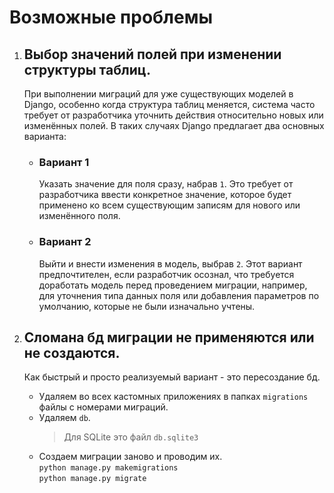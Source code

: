 # Возможные проблемы

1. ## Выбор значений полей при изменении структуры таблиц.
    При выполнении миграций для уже существующих моделей в Django, особенно когда структура таблиц меняется, система часто требует от разработчика уточнить действия относительно новых или изменённых полей. В таких случаях Django предлагает два основных варианта:

    * ### Вариант 1
        Указать значение для поля сразу, набрав `1`. Это требует от разработчика 
        ввести конкретное значение, которое будет применено ко всем существующим 
        записям для нового или изменённого поля.
    
    * ### Вариант 2 
        Выйти и внести изменения в модель, выбрав `2`. Этот вариант предпочтителен, если разработчик осознал, что требуется доработать модель перед проведением миграции, например, для уточнения типа данных поля или добавления параметров по умолчанию, которые не были изначально учтены.
2. ## Сломана бд миграции не применяются или не создаются.
    Как быстрый и просто реализуемый вариант - это пересоздание бд.
    * Удаляем во всех кастомных приложениях в папках `migrations` файлы с номерами миграций.
    * Удаляем `db`.
       > Для SQLite это файл `db.sqlite3`
    * Создаем миграции заново и проводим их.<br>
       `python manage.py makemigrations`<br>
       `python manage.py migrate`